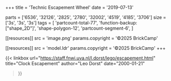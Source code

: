 +++
title = 'Technic Escapement Wheel'
date  = '2019-07-13'

parts = ['6536', '32126', '2825', '2780', '32002', '4519', '4185', '3706']
size  = ['3s', '3s', '3s']
tags  = [
  'partcount-total-77',
  'function-backup: ["shape_2D"]',
  'shape-polygon-12',
  'partcount-segment-6',
]

[[resources]]
src              = 'image.png'
params.copyright = '©2025 BrickCamp'

[[resources]]
src              = 'model.ldr'
params.copyright = '©2025 BrickCamp'
+++

{{< linkbox
    url="https://staff.fnwi.uva.nl/l.dorst/lego/escapement.html"
    title="Clock Escapement"
    author="Leo Dorst"
    date="2000-01-21"
>}}
